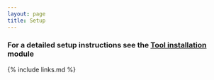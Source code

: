 ```yaml
---
layout: page
title: Setup
---
```


### For a detailed setup instructions see the [Tool installation](tool_installation) module


{% include links.md %}
